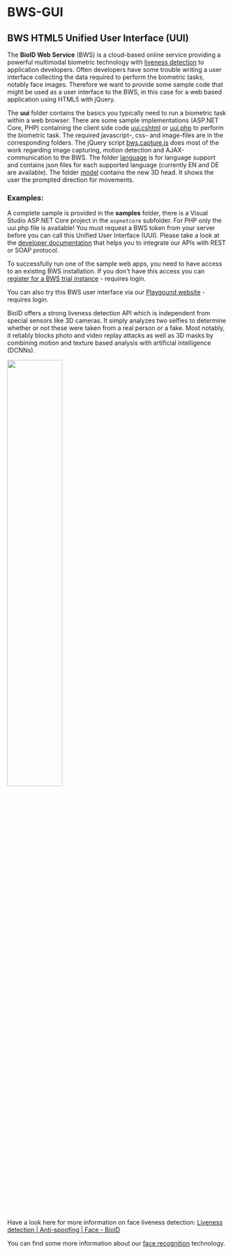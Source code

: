 BWS-GUI
=======

BWS HTML5 Unified User Interface (UUI)
-------------------------------------

The **BioID Web Service** (BWS) is a cloud-based online service providing a powerful multimodal biometric technology with [liveness detection][liveness] to application developers. Often developers have some trouble writing a user interface collecting the data required to perform the biometric tasks, notably face images. Therefore we want to provide some sample code that might be used as a user interface to the BWS, in this case for a web based application using HTML5 with jQuery.

The **uui** folder contains the basics you typically need to run a biometric task within a web browser. There are some sample implementations (ASP.NET Core, PHP) containing the client side code [uui.cshtml](./samples/aspnetcore/uuisample/Views/Home/Uui.cshtml) or [uui.php](./samples/php/uui.php) to perform the biometric task. The required javascript-, css- and image-files are in the corresponding folders. The jQuery script [bws.capture.js](./uui/js/bws.capture.js) does most of the work regarding image capturing, motion detection and AJAX-communication to the BWS. The folder [language](./uui/language)  is for language support and contains json files for each supported language (currently EN and DE are available). The folder [model](./uui/model) contains the new 3D head. It shows the user the prompted direction for movements.

### Examples:

A complete sample is provided in the **samples** folder, there is a Visual Studio ASP.NET Core project in the `aspnetcore` subfolder. 
For PHP only the uui.php file is available! You must request a BWS token from your server before you can call this Unified User Interface (UUI). Please take a look at the [developer documentation][docs] that helps you to integrate our APIs with REST or SOAP protocol.

To successfully run one of the sample web apps, you need to have access to an existing BWS installation. If you don't have this access you can [register for a BWS trial instance][trial] - requires login.

You can also try this BWS user interface via our [Playgound website][playground] - requires login.

BioID offers a strong liveness detection API which is independent from special sensors like 3D cameras. It simply analyzes two selfies to determine whether or not these were taken from a real person or a fake. Most notably, it reliably blocks photo and video replay attacks as well as 3D masks by combining motion and texture based analysis with artificial intelligence (DCNNs).

[<img src="https://img.youtube.com/vi/14ivZ9shtmY/maxresdefault.jpg" width="50%">](https://youtu.be/14ivZ9shtmY)

Have a look here for more information on face liveness detection: [Liveness detection | Anti-spoofing | Face - BioID][liveness]

You can find some more information about our [face recognition][bioid] technology.

[bioid]: https://www.bioid.com "BioID GmbH Homepage"
[docs]: https://developer.bioid.com/bwsreference "BWS documentation"
[playground]: https://playground.bioid.com "BioID Playground"
[trial]: https://bwsportal.bioid.com/register "Register for a trial instance"
[liveness]: https://www.bioid.com/liveness-detection/ "liveness detection"
